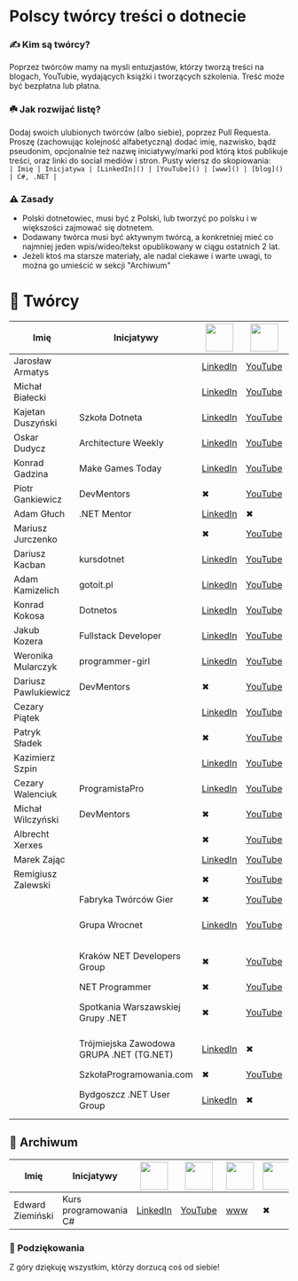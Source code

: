 # Polscy twórcy treści o dotnecie

### ✍️ Kim są twórcy?
Poprzez twórców mamy na mysli entuzjastów, którzy tworzą treści na blogach, YouTubie, wydających książki i tworzących szkolenia. Treść może być bezpłatna lub płatna.

### ☘️ Jak rozwijać listę?
Dodaj swoich ulubionych twórców (albo siebie), poprzez Pull Requesta. Proszę (zachowując kolejność alfabetyczną) dodać imię, nazwisko, bądź pseudonim, opcjonalnie też nazwę iniciatywy/marki pod którą ktoś publikuje treści, oraz linki do social mediów i stron.
Pusty wiersz do skopiowania: <br>
`| Imię | Inicjatywa | [LinkedIn]() | [YouTube]() | [www]() | [blog]() | C#, .NET |`

### ⚠ Zasady
- Polski dotnetowiec, musi być z Polski, lub tworzyć po polsku i w większości zajmować się dotnetem.
- Dodawany twórca musi być aktywnym twórcą, a konkretniej mieć co najmniej jeden wpis/wideo/tekst opublikowany w ciągu ostatnich 2 lat.
- Jeżeli ktoś ma starsze materiały, ale nadal ciekawe i warte uwagi, to można go umieścić w sekcji "Archiwum"

# 👥 Twórcy

| Imię  | Inicjatywy | <img src="https://static.vecteezy.com/system/resources/previews/018/930/587/original/linkedin-logo-linkedin-icon-transparent-free-png.png" width="50wv"> | <img src="https://zdalni.pl/wp-content/uploads/2021/11/1384060.png" width="50wv"> | <img src="https://icon-library.com/images/www-icon-png/www-icon-png-12.jpg" width="50wv"> | <img src="https://cdn-icons-png.flaticon.com/512/6114/6114045.png" width="50wv"> | Tagi |
| --- | --- | --- | --- | --- | --- | --- |
| Jarosław Armatys | | [LinkedIn](https://www.linkedin.com/in/jarmatys/) | [YouTube](https://www.youtube.com/@jarmatys) | [www](https://armatys.me/) |[blog](https://armatys.me/blog) | C#, .NET |
| Michał Białecki | | [LinkedIn](https://www.linkedin.com/in/michal-bialecki/) | [YouTube](https://www.youtube.com/@michalbialeckicom) | ✖ | [blog](https://www.michalbialecki.com/)|C#, .NET |
| Kajetan Duszyński | Szkoła Dotneta | [LinkedIn](https://www.linkedin.com/in/kduszynski/) | [YouTube](https://www.youtube.com/@szkoladotneta) | [www](https://szkoladotneta.pl/) | ✖ |C#, .NET, Kursy |
| Oskar Dudycz | Architecture Weekly | [LinkedIn](https://www.linkedin.com/in/oskardudycz/) | [YouTube](https://www.youtube.com/@event-driven) | [www](https://www.architecture-weekly.com/) | [blog](https://event-driven.io/) | Event Sourcing |
| Konrad Gadzina | Make Games Today | [LinkedIn](https://www.linkedin.com/in/fenixb3/) | [YouTube](https://www.youtube.com/c/MakeGamesToday) | [www](https://www.facebook.com/MakeGamesToday) | ✖ | GameDev |
| Piotr Gankiewicz | DevMentors | ✖ | [YouTube](https://www.youtube.com/@DevMentorsPL) | [www](https://devmentors.io/) | ✖ | C#, .NET, Kursy |
| Adam Głuch | .NET Mentor | [LinkedIn](https://www.linkedin.com/in/adam-g%C5%82uch-b18561173/) | ✖ | [www](https://dotnetmentor.pl/) | ✖ | C#, .NET |
| Mariusz Jurczenko | | ✖ | [YouTube](https://www.youtube.com/@MariuszJurczenko/videos) | [www](https://dev-hobby.pl/) | [blog](https://dev-hobby.pl/blog/) | C#, .NET |
| Dariusz Kacban | kursdotnet | [LinkedIn](https://www.linkedin.com/in/dariusz-kacban-a7b55a92/) | [YouTube](https://www.youtube.com/@kursdotnet) | [www](https://kursdotnet.pl/) | [blog](https://kursdotnet.pl/blog/) | C#, .NET |
| Adam Kamizelich | gotoit.pl | [LinkedIn](https://www.linkedin.com/in/adam-kamizelich) | [YouTube](https://www.youtube.com/channel/UCR-3WcAsd_E_bSsozmW164A) | [www](https://gotoit.pl/) | ✖ | C#, .NET, Kursy |
| Konrad Kokosa | Dotnetos | [LinkedIn](https://www.linkedin.com/in/kkokosa/) | [YouTube](https://www.youtube.com/@Dotnetos/featured) | ✖ | [blog](http://blog.kokosa.net/) |  C#, .NET |
| Jakub Kozera | Fullstack Developer | [LinkedIn](https://www.linkedin.com/in/jakub-kozera/) | [YouTube](https://www.youtube.com/@FullstackDeveloperPL) | ✖ | ✖ | C#, .NET, Kursy |
| Weronika Mularczyk | programmer-girl | [LinkedIn](https://www.linkedin.com/in/weronika-tobor/) | [YouTube](https://www.youtube.com/@KursAzureDevOps) | ✖ | [blog](https://programmer-girl.com/) | C#, .NET |
| Dariusz Pawlukiewicz | DevMentors | ✖ | [YouTube](https://www.youtube.com/@DevMentorsPL) | [www](https://devmentors.io/) | ✖ | C#, .NET, Kursy |
| Cezary Piątek | | [LinkedIn](https://www.linkedin.com/in/%F0%9F%9B%A0-cezary-pi%C4%85tek-373737185/) | [YouTube](https://www.youtube.com/@cezarypiatek1509) |  ✖ | [blog](https://cezarypiatek.github.io/) | C#, .NET |
| Patryk Sładek | | ✖ | [YouTube](https://www.youtube.com/@PatrykSladekTech/videos) | ✖ | ✖ | C#, .NET |
| Kazimierz Szpin | | [LinkedIn](https://www.linkedin.com/in/kazimierz-szpin/) | [YouTube](https://www.youtube.com/@ModestProgrammer) |  ✖ | [www](https://www.modestprogrammer.pl/) |C#, .NET, Kursy |
| Cezary Walenciuk | ProgramistaPro | [LinkedIn](https://www.linkedin.com/in/cezary-walenciuk/) | [YouTube](https://www.youtube.com/@CezaryWalenciuk) | [www](https://cezarywalenciuk.pl/) | ✖ | C#, .NET |
| Michał Wilczyński | DevMentors | ✖ | [YouTube](https://www.youtube.com/@DevMentorsPL) | [www](https://devmentors.io/) | ✖ | C#, .NET, Kursy |
| Albrecht Xerxes |  | ✖ | [YouTube](https://www.youtube.com/@WOjoElite) | [www](https://www.facebook.com/profile.php?id=100063622165371) | ✖ | C#, .NET |
| Marek Zając | | [LinkedIn](https://www.linkedin.com/in/zajacmarek92/) | [YouTube](https://www.youtube.com/@zajacmarek) | ✖ | ✖ | C#, .NET |
| Remigiusz Zalewski | | ✖ | [YouTube](https://www.youtube.com/@remigiuszzalewski) | ✖ | ✖ | C#, .NET |
|  | Fabryka Twórców Gier | ✖ | [YouTube](https://www.youtube.com/@FabrykaTworcowGier/videos) | ✖ | ✖ | GameDev |
|  | Grupa Wrocnet | [LinkedIn](https://www.linkedin.com/company/wroc%C5%82aw-net-user-group/) | [YouTube](https://www.youtube.com/@GrupaWrocnet) | [www](https://www.meetup.com/pl-PL/wrocnet/) | ✖ | .NET User Group |
|  | Kraków NET Developers Group | ✖ | [YouTube](https://www.youtube.com/@krakownetdevelopersgroup7840) | ✖ | ✖ | .NET User Group |
|  | NET Programmer | ✖ | [YouTube](https://www.youtube.com/@net-programmer) | ✖ | ✖ | C#, .NET |
|  | Spotkania Warszawskiej Grupy .NET | ✖ | [YouTube](https://www.youtube.com/@wgnet) | [www](https://www.meetup.com/WG-NET/) | ✖ | .NET User Group |
|  | Trójmiejska Zawodowa GRUPA .NET (TG.NET) | [LinkedIn](https://www.linkedin.com/company/tri-city-professional-net-group/) | ✖ | [www](https://www.meetup.com/pl-PL/tg-net/) | ✖ | .NET User Group |
|  | SzkołaProgramowania.com | ✖ | [YouTube](https://www.youtube.com/@szkolaprogramowaniacom) | [www](https://szkolaprogramowania.com/) | ✖ | C#, .NET |
|  | Bydgoszcz .NET User Group  | [LinkedIn](https://www.linkedin.com/company/bydgoszcz-net-user-group/) | ✖ | [www](https://www.meetup.com/pl-PL/net-user-group-bydgoszcz/) | [blog](https://bdgnet.github.io/) | .NET User Group |

## 👥 Archiwum

| Imię  | Inicjatywy | <img src="https://static.vecteezy.com/system/resources/previews/018/930/587/original/linkedin-logo-linkedin-icon-transparent-free-png.png" width="50wv"> | <img src="https://zdalni.pl/wp-content/uploads/2021/11/1384060.png" width="50wv"> | <img src="https://icon-library.com/images/www-icon-png/www-icon-png-12.jpg" width="50wv"> | <img src="https://cdn-icons-png.flaticon.com/512/6114/6114045.png" width="50wv"> | Tagi |
| --- | --- | --- | --- | --- | --- | --- |
| Edward Ziemiński | Kurs programowania C# | [LinkedIn]() | [YouTube](https://www.youtube.com/@kursprogramowaniac1606/videos) | [www](https://kurscsharp.pl/) | ✖ | C#, .NET |

### 🙏 Podziękowania

Z góry dziękuję wszystkim, którzy dorzucą coś od siebie!
